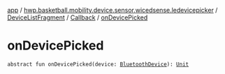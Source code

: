 [app](../../../index.md) / [hwp.basketball.mobility.device.sensor.wicedsense.ledevicepicker](../../index.md) / [DeviceListFragment](../index.md) / [Callback](index.md) / [onDevicePicked](.)

# onDevicePicked

`abstract fun onDevicePicked(device: `[`BluetoothDevice`](https://developer.android.com/reference/android/bluetooth/BluetoothDevice.html)`): `[`Unit`](https://kotlinlang.org/api/latest/jvm/stdlib/kotlin/-unit/index.html)